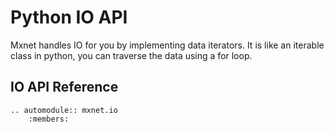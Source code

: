 Python IO API
===================
Mxnet handles IO for you by implementing data iterators.
It is like an iterable class in python, you can traverse the data using a for loop.


IO API Reference
----------------------
```eval_rst
.. automodule:: mxnet.io
    :members:
```
